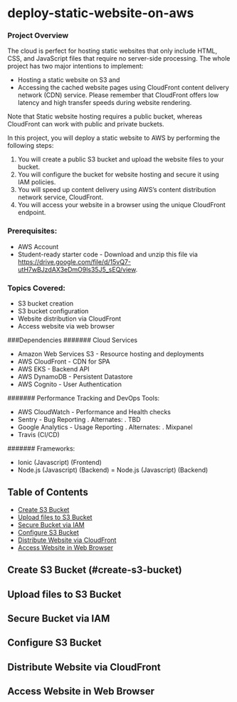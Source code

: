 # deploy-static-website-on-aws


### Project Overview
The cloud is perfect for hosting static websites that only include HTML, CSS, and JavaScript files that require no server-side processing. The whole project has two major intentions to implement:

- Hosting a static website on S3 and
- Accessing the cached website pages using CloudFront content delivery network (CDN) service. Please remember that CloudFront offers low latency and high transfer speeds during website rendering.

Note that Static website hosting requires a public bucket, whereas CloudFront can work with public and private buckets.

In this project, you will deploy a static website to AWS by performing the following steps:

1. You will create a public S3 bucket and upload the website files to your bucket.
2. You will configure the bucket for website hosting and secure it using IAM policies.
3. You will speed up content delivery using AWS’s content distribution network service, CloudFront.
4. You will access your website in a browser using the unique CloudFront endpoint.


### Prerequisites:
- AWS Account
- Student-ready starter code - Download and unzip this file via https://drive.google.com/file/d/15vQ7-utH7wBJzdAX3eDmO9ls35J5_sEQ/view. 


### Topics Covered:
- S3 bucket creation
- S3 bucket configuration
- Website distribution via CloudFront
- Access website via web browser


###Dependencies
####### Cloud Services

- Amazon Web Services S3 - Resource hosting and deployments
- AWS CloudFront - CDN for SPA
- AWS EKS - Backend API
- AWS DynamoDB - Persistent Datastore
- AWS Cognito - User Authentication

  
####### Performance Tracking and DevOps Tools:

- AWS CloudWatch - Performance and Health checks
- Sentry - Bug Reporting
    . Alternates:
    . TBD
- Google Analytics - Usage Reporting
    . Alternates:
    . Mixpanel
- Travis (CI/CD)


####### Frameworks:

- Ionic (Javascript) (Frontend)
- Node.js (Javascript) (Backend)
= Node.js (Javascript) (Backend)

## Table of Contents

- [Create S3 Bucket](#create-s3-bucket) 
- [Upload files to S3 Bucket](#upload-files-to-s3-bucket)
- [Secure Bucket via IAM](#secure-bucket-via-iam)
- [Configure S3 Bucket](#configure-s3-bucket)
- [Distribute Website via CloudFront](#distribute-website-via-cloudfront)
- [Access Website in Web Browser](#access-website-in-web-browser)


## Create S3 Bucket (#create-s3-bucket)
## Upload files to S3 Bucket
## Secure Bucket via IAM
## Configure S3 Bucket
## Distribute Website via CloudFront
## Access Website in Web Browser



